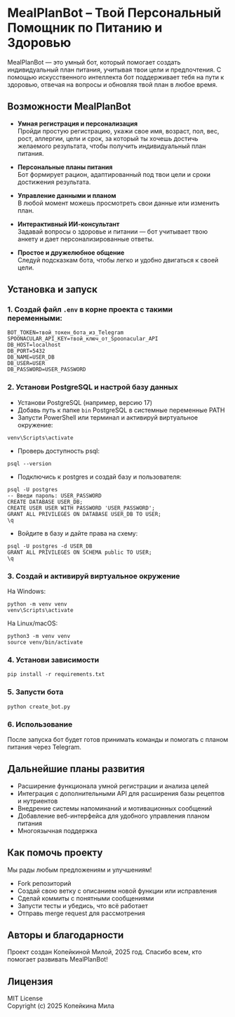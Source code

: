 # MealPlanBot – Твой Персональный Помощник по Питанию и Здоровью

MealPlanBot — это умный бот, который помогает создать индивидуальный план питания, учитывая твои цели и предпочтения. С помощью искусственного интеллекта бот поддерживает тебя на пути к здоровью, отвечая на вопросы и обновляя твой план в любое время.

## Возможности MealPlanBot

- **Умная регистрация и персонализация**  
  Пройди простую регистрацию, укажи свое имя, возраст, пол, вес, рост, аллергии, цели и срок, за который ты хочешь достичь желаемого результата, чтобы получить индивидуальный план питания.

- **Персональные планы питания**  
  Бот формирует рацион, адаптированный под твои цели и сроки достижения результата.

- **Управление данными и планом**  
  В любой момент можешь просмотреть свои данные или изменить план.

- **Интерактивный ИИ-консультант**  
  Задавай вопросы о здоровье и питании — бот учитывает твою анкету и дает персонализированные ответы.

- **Простое и дружелюбное общение**  
  Следуй подсказкам бота, чтобы легко и удобно двигаться к своей цели.

## Установка и запуск

### 1. Создай файл `.env` в корне проекта с такими переменными:
```
BOT_TOKEN=твой_токен_бота_из_Telegram
SPOONACULAR_API_KEY=твой_ключ_от_Spoonacular_API
DB_HOST=localhost
DB_PORT=5432
DB_NAME=USER_DB
DB_USER=USER
DB_PASSWORD=USER_PASSWORD
```

### 2. Установи PostgreSQL и настрой базу данных

- Установи PostgreSQL (например, версию 17)
- Добавь путь к папке `bin` PostgreSQL в системные переменные PATH
- Запусти PowerShell или терминал и активируй виртуальное окружение:
```
venv\Scripts\activate
```

- Проверь доступность psql:
```
psql --version
```

- Подключись к postgres и создай базу и пользователя:
```
psql -U postgres
-- Введи пароль: USER_PASSWORD
CREATE DATABASE USER_DB;
CREATE USER USER WITH PASSWORD 'USER_PASSWORD';
GRANT ALL PRIVILEGES ON DATABASE USER_DB TO USER;
\q
```

- Войдите в базу и дайте права на схему:
```
psql -U postgres -d USER_DB
GRANT ALL PRIVILEGES ON SCHEMA public TO USER;
\q
```

### 3. Создай и активируй виртуальное окружение

На Windows:
```
python -m venv venv
venv\Scripts\activate
```

На Linux/macOS:
```
python3 -m venv venv
source venv/bin/activate
```

### 4. Установи зависимости
```
pip install -r requirements.txt
```

### 5. Запусти бота
```
python create_bot.py
```
### 6. Использование

После запуска бот будет готов принимать команды и помогать с планом питания через Telegram.

## Дальнейшие планы развития

- Расширение функционала умной регистрации и анализа целей  
- Интеграция с дополнительными API для расширения базы рецептов и нутриентов  
- Внедрение системы напоминаний и мотивационных сообщений  
- Добавление веб-интерфейса для удобного управления планом питания  
- Многоязычная поддержка  

## Как помочь проекту

Мы рады любым предложениям и улучшениям!

- Fork репозиторий  
- Создай свою ветку с описанием новой функции или исправления  
- Сделай коммиты с понятными сообщениями  
- Запусти тесты и убедись, что всё работает  
- Отправь merge request для рассмотрения  

## Авторы и благодарности

Проект создан Копейкиной Милой, 2025 год. Спасибо всем, кто помогает развивать MealPlanBot!

## Лицензия

MIT License  
Copyright (c) 2025 Копейкина Мила
